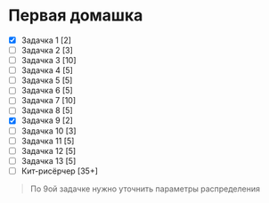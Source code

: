 # Первая домашка
- [X] Задачка 1    [2]
- [ ] Задачка 2    [3]
- [ ] Задачка 3    [10]
- [ ] Задачка 4    [5]
- [ ] Задачка 5    [5]
- [ ] Задачка 6    [5]
- [ ] Задачка 7    [10]
- [ ] Задачка 8    [5]
- [X] Задачка 9   [2]
- [ ] Задачка 10   [3]
- [ ] Задачка 11   [5]
- [ ] Задачка 12   [5]
- [ ] Задачка 13   [5]
- [ ] Кит-рисёрчер [35+]

> По 9ой задачке нужно уточнить параметры распределения
